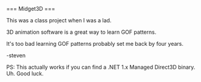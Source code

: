 === Midget3D ===

This was a class project when I was a lad.

3D animation software is a great way to learn GOF patterns.

It's too bad learning GOF patterns probably set me back by four years.

-steven

PS: This actually works if you can find a .NET 1.x Managed Direct3D binary. Uh. Good luck.

